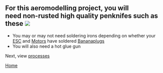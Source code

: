 For this aeromodelling project, you will need **non-rusted** high quality penknifes such as these
![](https://images.thdstatic.com/productImages/987e2258-f7c3-438f-8393-663de2912ce3/svn/stanley-utility-knives-10-401-64_600.jpg)
---


- You may or may not need soldering irons depending on whether your [ESC](Aeromodelling.md#^17feeb) and [Motors](Aeromodelling.md#^0c4d7c) have soldered [Bananaplugs](connectors.md#^913f64)
- You will also need a hot glue gun

Next, view [processes](processes.md)

[Home](Learning/index.md)
